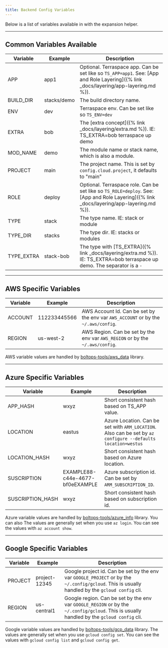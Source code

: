 ```yaml
---
title: Backend Config Variables
---
```


Below is a list of variables available in with the expansion helper.

___

## Common Variables Available

<div class="table-wrapper" markdown=1>

Variable | Example | Description
--- | --- | ---
APP | app1 | Optional. Terraspace app. Can be set like so `TS_APP=app1`. See: [App and Role Layering]({% link _docs/layering/app-layering.md %}).
BUILD_DIR | stacks/demo | The build directory name.
ENV | dev | Terraspace env. Can be set like so `TS_ENV=dev`
EXTRA | bob | The [extra concept]({% link _docs/layering/extra.md %}). IE: TS_EXTRA=bob terraspace up demo
MOD_NAME | demo | The module name or stack name, which is also a module.
PROJECT | main | The project name. This is set by `config.cloud.project`, it defaults to "main"
ROLE | deploy | Optional. Terraspace role. Can be set like so `TS_ROLE=deploy`. See: [App and Role Layering]({% link _docs/layering/app-layering.md %}).
TYPE | stack | The type name. IE: stack or module
TYPE_DIR | stacks | The type dir. IE: stacks or modules
TYPE_EXTRA | stack-bob | The type with [TS_EXTRA]({% link _docs/layering/extra.md %}). IE: TS_EXTRA=bob terraspace up demo. The separator is a `-`

</div>

___

## AWS Specific Variables

<div class="table-wrapper" markdown=1>

Variable | Example | Description
--- | --- | ---
ACCOUNT | 112233445566 | AWS Account Id. Can be set by the env var `AWS_ACCOUNT` or by the `~/.aws/config`.
REGION | us-west-2 | AWS Region. Can be set by the env var `AWS_REGION` or by the `~/.aws/config`.

</div>

AWS variable values are handled by [boltops-tools/aws_data](https://github.com/boltops-tools/aws_data) library.

___

## Azure Specific Variables

<div class="table-wrapper" markdown=1>

Variable | Example | Description
--- | --- | ---
APP_HASH | wxyz | Short consistent hash based on TS_APP value.
LOCATION         | eastus | Azure Location. Can be set with `ARM_LOCATION`. Also can be set by `az configure --defaults location=westus`
LOCATION_HASH | wxyz | Short consistent hash based on Azure location.
SUSCRIPTION      | EXAMPLE88-c44e-4677-bf0eEXAMPLE | Azure subscription id. Can be set by `ARM_SUBSCRIPTION_ID`.
SUSCRIPTION_HASH | wxyz | Short consistent hash based on subscription id.

</div>

Azure variable values are handled by [boltops-tools/azure_info](https://github.com/boltops-tools/azure_info) library. You can also The values are generally set when you use `az login`.  You can see the values with `az account show`.

___

## Google Specific Variables

<div class="table-wrapper" markdown=1>

Variable | Example | Description
--- | --- | ---
PROJECT | project-12345 | Google project id. Can be set by the env var `GOOGLE_PROJECT` or by the `~/.config/gcloud`. This is usually handled by the `gcloud config` cli.
REGION | us-central1 | Google region. Can be set by the env var `GOOGLE_REGION` or by the `~/.config/gcloud`. This is usually handled by the `gcloud config` cli.

</div>

Google variable values are handled by [boltops-tools/gcp_data](https://github.com/boltops-tools/gcp_data) library. The values are generally set when you use `gcloud config set`.  You can see the values with `gcloud config list` and `gcloud config get`.
